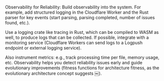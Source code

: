 Observability for Reliability: Build observability into the system. For example, add structured logging in the Cloudflare Worker and the Rust parser for key events (start parsing, parsing completed, number of issues found, etc.). 

Use a logging crate like tracing in Rust, which can be compiled to WASM as well, to produce logs that can be collected. If possible, integrate with a monitoring service (Cloudflare Workers can send logs to a Logpush endpoint or external logging service). 

Also instrument metrics: e.g., track processing time per file, memory usage, etc. Observability helps you detect reliability issues early and guide evolutionary improvements (fitness functions for architecture fitness, as the evolutionary architecture concept suggests ￼).